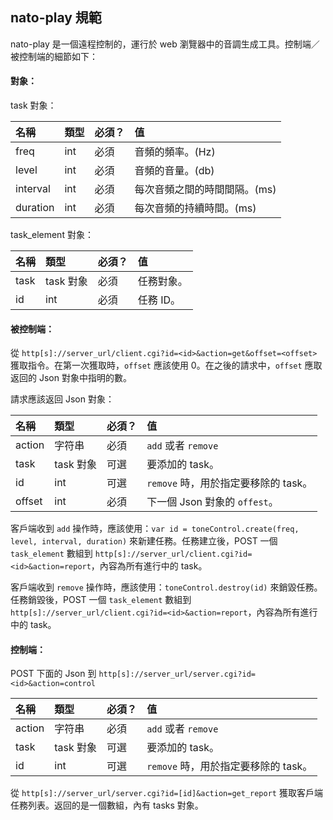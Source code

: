 nato-play 規範
---

nato-play 是一個遠程控制的，運行於 web 瀏覽器中的音調生成工具。控制端／被控制端的細節如下：

#### 對象：

task 對象：

名稱|類型|必須？|值
:--|:--|:--|:--
freq|int|必須|音頻的頻率。(Hz)
level|int|必須|音頻的音量。(db)
interval|int|必須|每次音頻之間的時間間隔。(ms)
duration|int|必須|每次音頻的持續時間。(ms)

task\_element 對象：

名稱|類型|必須？|值
:--|:--|:--|:--
task|task 對象|必須|任務對象。
id|int|必須|任務 ID。

#### 被控制端：

從 `http[s]://server_url/client.cgi?id=<id>&action=get&offset=<offset>` 獲取指令。在第一次獲取時，`offset` 應該使用 0。在之後的請求中，`offset` 應取返回的 Json 對象中指明的數。

請求應該返回 Json 對象：

名稱|類型|必須？|值
:--|:--|:--|:--
action|字符串|必須|`add` 或者 `remove`
task|task 對象|可選|要添加的 task。
id|int|可選|`remove` 時，用於指定要移除的 task。
offset|int|必須|下一個 Json 對象的 `offest`。

客戶端收到 `add` 操作時，應該使用：`var id = toneControl.create(freq, level, interval, duration)` 來新建任務。任務建立後，POST 一個 `task_element` 數組到 `http[s]://server_url/client.cgi?id=<id>&action=report`，內容為所有進行中的 task。 

客戶端收到 `remove` 操作時，應該使用：`toneControl.destroy(id)` 來銷毀任務。任務銷毀後，POST 一個 `task_element` 數組到 `http[s]://server_url/client.cgi?id=<id>&action=report`，內容為所有進行中的 task。 

#### 控制端：

POST 下面的 Json 到 `http[s]://server_url/server.cgi?id=<id>&action=control`

名稱|類型|必須？|值
:--|:--|:--|:--
action|字符串|必須|`add` 或者 `remove`
task|task 對象|可選|要添加的 task。
id|int|可選|`remove` 時，用於指定要移除的 task。

從 `http[s]://server_url/server.cgi?id=[id]&action=get_report` 獲取客戶端任務列表。返回的是一個數組，內有 tasks 對象。
